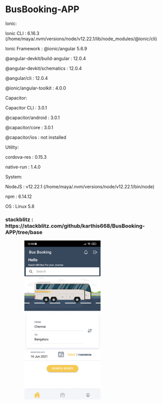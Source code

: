 # BusBooking-APP

Ionic:


   Ionic CLI                     : 6.16.3 (/home/maya/.nvm/versions/node/v12.22.1/lib/node_modules/@ionic/cli)
   
   Ionic Framework               : @ionic/angular 5.6.9
   
   @angular-devkit/build-angular : 12.0.4
   
   @angular-devkit/schematics    : 12.0.4
   
   @angular/cli                  : 12.0.4
   
   @ionic/angular-toolkit        : 4.0.0
   

Capacitor:

   Capacitor CLI      : 3.0.1
   
   @capacitor/android : 3.0.1
   
   @capacitor/core    : 3.0.1
   
   @capacitor/ios     : not installed
   

Utility:

   cordova-res : 0.15.3
   
   native-run  : 1.4.0
   

System:


   NodeJS : v12.22.1 (/home/maya/.nvm/versions/node/v12.22.1/bin/node)
   
   npm    : 6.14.12
   
   OS     : Linux 5.8
   
   <h3>stackblitz : https://stackblitz.com/github/karthis668/BusBooking-APP/tree/base</h3>
   
   <img src="https://github.com/karthis668/BusBooking-APP/blob/base/sampleimages/Screenshot_2021-06-16-12-58-11-213_io.ionic.starter.jpg" alt="" style="object-fit: contain;width: 360px;height: 500px;">
